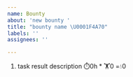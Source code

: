 ```yaml
---
name: Bounty
about: 'new bounty '
title: "bounty name \U0001F4A70"
labels: ''
assignees: ''

---
```


1. task result description 
⏱️0h * 🏋️0 =💧0
